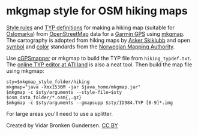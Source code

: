 
# mkgmap style for OSM hiking maps

[Style rules][10] and [TYP definitions][1] for
making a hiking map (suitable for [Oslomarka][2])
from [OpenStreetMap](http://www.openstreetmap.org/) data
for a [Garmin GPS][3] using [mkgmap][4].
The cartography is adopted from hiking maps by
[Asker Skiklubb](http://asker-skiklubb.no/) and
open [symbol][5] and [color][6] standards from the
[Norwegian Mapping Authority](http://www.statkart.no/).

Use [cGPSmapper][7] or mkgmap to build the TYP file from `hiking_typdef.txt`.
The [online TYP editor at ATI land][8] is also a neat tool.
Then build the map file using mkgmap:

    sty=$mkgmap_style_folder/hiking
    mkgmap="java -Xmx1536M -jar $java_home/mkgmap.jar"
    $mkgmap -c $sty/arguments --style-file=$sty $osm_data_folder/*.osm{,.gz}
    $mkgmap -c $sty/arguments --gmapsupp $sty/ID984.TYP [0-9]*.img

For large areas you'll need to use a splitter.

Created by Vidar Bronken Gundersen.
[CC BY][9]

[10]: http://wiki.openstreetmap.org/wiki/Mkgmap/help/style_rules
[1]: http://wiki.openstreetmap.org/wiki/Mkgmap/help/TYP_files
[2]: http://no.wikipedia.org/wiki/Marka_(Oslo)
[3]: http://www.garmin.com/us/products/onthetrail
[4]: http://www.mkgmap.org.uk/
[5]: http://www.statkart.no/filestore/Standardisering/docs/symbol.pdf
  "Symbolfonter for friluftsliv og sport (1997). Statens kartverk Landkartdivisjonen, ISBN 82-90408-52-8"
[6]: http://www.statkart.no/Skjermkartografi.d25-SwJjM0n.ips
  "Spesifikasjon for skjermkartografi"
[7]: http://www.cgpsmapper.com/
[8]: http://ati.land.cz/gps/typdecomp/editor.cgi
[9]: http://creativecommons.org/licenses/by/3.0/
